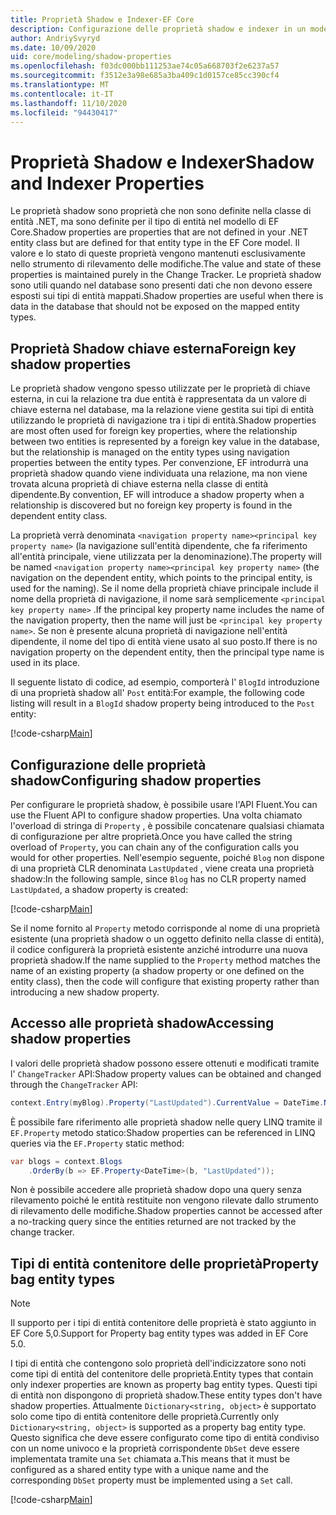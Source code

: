 ```yaml
---
title: Proprietà Shadow e Indexer-EF Core
description: Configurazione delle proprietà shadow e indexer in un modello di Entity Framework Core
author: AndriySvyryd
ms.date: 10/09/2020
uid: core/modeling/shadow-properties
ms.openlocfilehash: f03dc000bb111253ae74c05a668703f2e6237a57
ms.sourcegitcommit: f3512e3a98e685a3ba409c1d0157ce85cc390cf4
ms.translationtype: MT
ms.contentlocale: it-IT
ms.lasthandoff: 11/10/2020
ms.locfileid: "94430417"
---
```

# <a name="shadow-and-indexer-properties"></a><span data-ttu-id="c2ded-103">Proprietà Shadow e Indexer</span><span class="sxs-lookup"><span data-stu-id="c2ded-103">Shadow and Indexer Properties</span></span>

<span data-ttu-id="c2ded-104">Le proprietà shadow sono proprietà che non sono definite nella classe di entità .NET, ma sono definite per il tipo di entità nel modello di EF Core.</span><span class="sxs-lookup"><span data-stu-id="c2ded-104">Shadow properties are properties that are not defined in your .NET entity class but are defined for that entity type in the EF Core model.</span></span> <span data-ttu-id="c2ded-105">Il valore e lo stato di queste proprietà vengono mantenuti esclusivamente nello strumento di rilevamento delle modifiche.</span><span class="sxs-lookup"><span data-stu-id="c2ded-105">The value and state of these properties is maintained purely in the Change Tracker.</span></span> <span data-ttu-id="c2ded-106">Le proprietà shadow sono utili quando nel database sono presenti dati che non devono essere esposti sui tipi di entità mappati.</span><span class="sxs-lookup"><span data-stu-id="c2ded-106">Shadow properties are useful when there is data in the database that should not be exposed on the mapped entity types.</span></span>

## <a name="foreign-key-shadow-properties"></a><span data-ttu-id="c2ded-107">Proprietà Shadow chiave esterna</span><span class="sxs-lookup"><span data-stu-id="c2ded-107">Foreign key shadow properties</span></span>

<span data-ttu-id="c2ded-108">Le proprietà shadow vengono spesso utilizzate per le proprietà di chiave esterna, in cui la relazione tra due entità è rappresentata da un valore di chiave esterna nel database, ma la relazione viene gestita sui tipi di entità utilizzando le proprietà di navigazione tra i tipi di entità.</span><span class="sxs-lookup"><span data-stu-id="c2ded-108">Shadow properties are most often used for foreign key properties, where the relationship between two entities is represented by a foreign key value in the database, but the relationship is managed on the entity types using navigation properties between the entity types.</span></span> <span data-ttu-id="c2ded-109">Per convenzione, EF introdurrà una proprietà shadow quando viene individuata una relazione, ma non viene trovata alcuna proprietà di chiave esterna nella classe di entità dipendente.</span><span class="sxs-lookup"><span data-stu-id="c2ded-109">By convention, EF will introduce a shadow property when a relationship is discovered but no foreign key property is found in the dependent entity class.</span></span>

<span data-ttu-id="c2ded-110">La proprietà verrà denominata `<navigation property name><principal key property name>` (la navigazione sull'entità dipendente, che fa riferimento all'entità principale, viene utilizzata per la denominazione).</span><span class="sxs-lookup"><span data-stu-id="c2ded-110">The property will be named `<navigation property name><principal key property name>` (the navigation on the dependent entity, which points to the principal entity, is used for the naming).</span></span> <span data-ttu-id="c2ded-111">Se il nome della proprietà chiave principale include il nome della proprietà di navigazione, il nome sarà semplicemente `<principal key property name>` .</span><span class="sxs-lookup"><span data-stu-id="c2ded-111">If the principal key property name includes the name of the navigation property, then the name will just be `<principal key property name>`.</span></span> <span data-ttu-id="c2ded-112">Se non è presente alcuna proprietà di navigazione nell'entità dipendente, il nome del tipo di entità viene usato al suo posto.</span><span class="sxs-lookup"><span data-stu-id="c2ded-112">If there is no navigation property on the dependent entity, then the principal type name is used in its place.</span></span>

<span data-ttu-id="c2ded-113">Il seguente listato di codice, ad esempio, comporterà l' `BlogId` introduzione di una proprietà shadow all' `Post` entità:</span><span class="sxs-lookup"><span data-stu-id="c2ded-113">For example, the following code listing will result in a `BlogId` shadow property being introduced to the `Post` entity:</span></span>

[!code-csharp[Main](../../../samples/core/Modeling/Conventions/ShadowForeignKey.cs?name=Conventions&highlight=21-23)]

## <a name="configuring-shadow-properties"></a><span data-ttu-id="c2ded-114">Configurazione delle proprietà shadow</span><span class="sxs-lookup"><span data-stu-id="c2ded-114">Configuring shadow properties</span></span>

<span data-ttu-id="c2ded-115">Per configurare le proprietà shadow, è possibile usare l'API Fluent.</span><span class="sxs-lookup"><span data-stu-id="c2ded-115">You can use the Fluent API to configure shadow properties.</span></span> <span data-ttu-id="c2ded-116">Una volta chiamato l'overload di stringa di `Property` , è possibile concatenare qualsiasi chiamata di configurazione per altre proprietà.</span><span class="sxs-lookup"><span data-stu-id="c2ded-116">Once you have called the string overload of `Property`, you can chain any of the configuration calls you would for other properties.</span></span> <span data-ttu-id="c2ded-117">Nell'esempio seguente, poiché `Blog` non dispone di una proprietà CLR denominata `LastUpdated` , viene creata una proprietà shadow:</span><span class="sxs-lookup"><span data-stu-id="c2ded-117">In the following sample, since `Blog` has no CLR property named `LastUpdated`, a shadow property is created:</span></span>

[!code-csharp[Main](../../../samples/core/Modeling/FluentAPI/ShadowProperty.cs?name=ShadowProperty&highlight=8)]

<span data-ttu-id="c2ded-118">Se il nome fornito al `Property` metodo corrisponde al nome di una proprietà esistente (una proprietà shadow o un oggetto definito nella classe di entità), il codice configurerà la proprietà esistente anziché introdurre una nuova proprietà shadow.</span><span class="sxs-lookup"><span data-stu-id="c2ded-118">If the name supplied to the `Property` method matches the name of an existing property (a shadow property or one defined on the entity class), then the code will configure that existing property rather than introducing a new shadow property.</span></span>

## <a name="accessing-shadow-properties"></a><span data-ttu-id="c2ded-119">Accesso alle proprietà shadow</span><span class="sxs-lookup"><span data-stu-id="c2ded-119">Accessing shadow properties</span></span>

<span data-ttu-id="c2ded-120">I valori delle proprietà shadow possono essere ottenuti e modificati tramite l' `ChangeTracker` API:</span><span class="sxs-lookup"><span data-stu-id="c2ded-120">Shadow property values can be obtained and changed through the `ChangeTracker` API:</span></span>

```csharp
context.Entry(myBlog).Property("LastUpdated").CurrentValue = DateTime.Now;
```

<span data-ttu-id="c2ded-121">È possibile fare riferimento alle proprietà shadow nelle query LINQ tramite il `EF.Property` metodo statico:</span><span class="sxs-lookup"><span data-stu-id="c2ded-121">Shadow properties can be referenced in LINQ queries via the `EF.Property` static method:</span></span>

```csharp
var blogs = context.Blogs
    .OrderBy(b => EF.Property<DateTime>(b, "LastUpdated"));
```

<span data-ttu-id="c2ded-122">Non è possibile accedere alle proprietà shadow dopo una query senza rilevamento poiché le entità restituite non vengono rilevate dallo strumento di rilevamento delle modifiche.</span><span class="sxs-lookup"><span data-stu-id="c2ded-122">Shadow properties cannot be accessed after a no-tracking query since the entities returned are not tracked by the change tracker.</span></span>

## <a name="property-bag-entity-types"></a><span data-ttu-id="c2ded-123">Tipi di entità contenitore delle proprietà</span><span class="sxs-lookup"><span data-stu-id="c2ded-123">Property bag entity types</span></span>

> [!NOTE]
> <span data-ttu-id="c2ded-124">Il supporto per i tipi di entità contenitore delle proprietà è stato aggiunto in EF Core 5,0.</span><span class="sxs-lookup"><span data-stu-id="c2ded-124">Support for Property bag entity types was added in EF Core 5.0.</span></span>

<span data-ttu-id="c2ded-125">I tipi di entità che contengono solo proprietà dell'indicizzatore sono noti come tipi di entità del contenitore delle proprietà.</span><span class="sxs-lookup"><span data-stu-id="c2ded-125">Entity types that contain only indexer properties are known as property bag entity types.</span></span> <span data-ttu-id="c2ded-126">Questi tipi di entità non dispongono di proprietà shadow.</span><span class="sxs-lookup"><span data-stu-id="c2ded-126">These entity types don't have shadow properties.</span></span> <span data-ttu-id="c2ded-127">Attualmente `Dictionary<string, object>` è supportato solo come tipo di entità contenitore delle proprietà.</span><span class="sxs-lookup"><span data-stu-id="c2ded-127">Currently only `Dictionary<string, object>` is supported as a property bag entity type.</span></span> <span data-ttu-id="c2ded-128">Questo significa che deve essere configurato come tipo di entità condiviso con un nome univoco e la proprietà corrispondente `DbSet` deve essere implementata tramite una `Set` chiamata a.</span><span class="sxs-lookup"><span data-stu-id="c2ded-128">This means that it must be configured as a shared entity type with a unique name and the corresponding `DbSet` property must be implemented using a `Set` call.</span></span>

[!code-csharp[Main](../../../samples/core/Modeling/FluentAPI/SharedType.cs?name=SharedType&highlight=3,7)]
